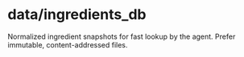 # data/ingredients_db

Normalized ingredient snapshots for fast lookup by the agent.
Prefer immutable, content-addressed files.
